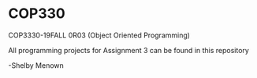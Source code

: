 # COP330

COP3330-19FALL 0R03 (Object Oriented Programming)

All programming projects for Assignment 3 can be found in this repository

-Shelby Menown
